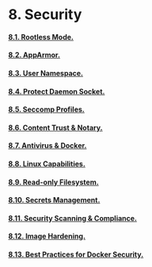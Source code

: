 # 8. Security

#### [8.1. Rootless Mode.](https://github.com/Phungvanquang/Website/blob/main/Docker/Security/8.1.%20Rootless%20Mode.md)
#### [8.2. AppArmor.](https://github.com/Phungvanquang/Website/blob/main/Docker/Security/8.2.%20AppArmor.md)
#### [8.3. User Namespace.](https://github.com/Phungvanquang/Website/blob/main/Docker/Security/8.3.%20User%20Namespace.md)
#### [8.4. Protect Daemon Socket.](https://github.com/Phungvanquang/Website/blob/main/Docker/Security/8.4.%20Protect%20Daemon%20Socket.md)
#### [8.5. Seccomp Profiles.](https://github.com/Phungvanquang/Website/blob/main/Docker/Security/8.5.%20Seccomp%20Profiles.md)
#### [8.6. Content Trust & Notary.]()
#### [8.7. Antivirus & Docker.]()
#### [8.8. Linux Capabilities.]()
#### [8.9. Read-only Filesystem.]()
#### [8.10. Secrets Management.]()
#### [8.11. Security Scanning & Compliance.]()
#### [8.12. Image Hardening.]()
#### [8.13. Best Practices for Docker Security.]()
